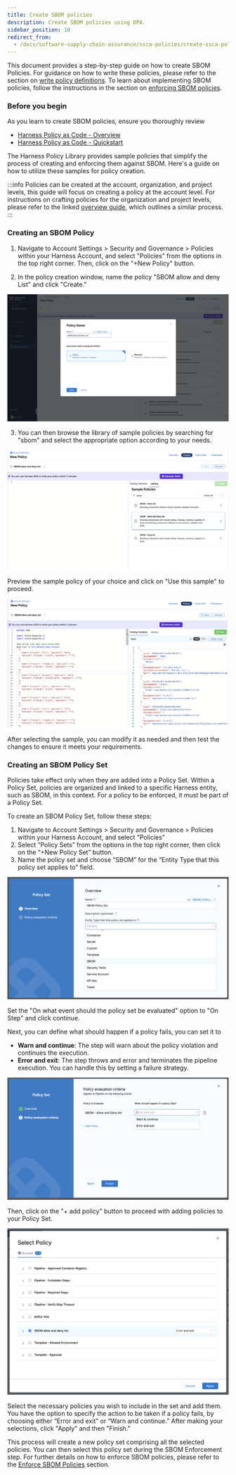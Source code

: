 ```yaml
---
title: Create SBOM policies
description: Create SBOM policies using OPA.
sidebar_position: 10
redirect_from:
  - /docs/software-supply-chain-assurance/ssca-policies/create-ssca-policies
---
```


This document provides a step-by-step guide on how to create SBOM Policies. For guidance on how to write these policies, please refer to the section on [write policy definitions](./define-sbom-policies.md). To learn about implementing SBOM policies, follow the instructions in the section on [enforcing SBOM policies](./enforce-sbom-policies.md).

<DocVideo src="https://youtu.be/u1QxLMUvrPU?si=a7w8h-NJ58n34xW0" />

### Before you begin

As you learn to create SBOM policies, ensure you thoroughly review


* [Harness Policy as Code - Overview](https://developer.harness.io/docs/platform/governance/policy-as-code/harness-governance-overview/)
* [Harness Policy as Code - Quickstart](https://developer.harness.io/docs/platform/governance/policy-as-code/harness-governance-quickstart/)

The Harness Policy Library provides sample policies that simplify the process of creating and enforcing them against SBOM. Here's a guide on how to utilize these samples for policy creation.

:::info
Policies can be created at the account, organization, and project levels, this guide will focus on creating a policy at the account level. For instructions on crafting policies for the organization and project levels, please refer to the linked [overview guide](https://developer.harness.io/docs/platform/governance/policy-as-code/harness-governance-overview/), which outlines a similar process.
:::

### Creating an SBOM Policy

1. Navigate to Account Settings > Security and Governance > Policies within your Harness Account, and select "Policies" from the options in the top right corner. Then, click on the "+New Policy" button.

2. In the policy creation window, name the policy "SBOM allow and deny List" and click "Create."

![SBOM policy create step](./static/som-policy-create.png)

3. You can then browse the library of sample policies by searching for "sbom" and select the appropriate option according to your needs.


![SBOM Sample policies]( ./static/sample-policies-sbom.png "SBOM Sample policies")


Preview the sample policy of your choice and click on "Use this sample" to proceed.




![Use this sample](./static/use-this-sample-page.png "Use this sample")


After selecting the sample, you can modify it as needed and then test the changes to ensure it meets your requirements.


### Creating an SBOM Policy Set

Policies take effect only when they are added into a Policy Set. Within a Policy Set, policies are organized and linked to a specific Harness entity, such as SBOM, in this context. For a policy to be enforced, it must be part of a Policy Set.

To create an SBOM Policy Set, follow these steps:



1. Navigate to Account Settings > Security and Governance > Policies within your Harness Account, and select "Policies"
2. Select “Policy Sets” from the options in the top right corner, then click on the “+New Policy Set” button.
3. Name the policy set and choose “SBOM” for the “Entity Type that this policy set applies to” field.


![SBOM Entity type selection](./static/SBOM-entity-type-selection.png "SBOM Entity type selection")


Set the "On what event should the policy set be evaluated" option to "On Step" and click continue.


Next, you can define what should happen if a policy fails, you can set it to 
- **Warn and continue**: The step will warn about the policy violation and continues the execution.
- **Error and exit**: The step throws and error and terminates the pipeline execution. You can handle this by setting a failure strategy.

![SBOM Policy evaluation criteria](./static/sbom-policy-criteria.png "SBOM Policy evaluation criteria")

Then, click on the "+ add policy" button to proceed with adding policies to your Policy Set.

![Policy list](./static/policy-list.png "policy list")


Select the necessary policies you wish to include in the set and add them. You have the option to specify the action to be taken if a policy fails, by choosing either “Error and exit” or “Warn and continue.” After making your selections, click "Apply" and then "Finish."

This process will create a new policy set comprising all the selected policies. You can then select this policy set during the SBOM Enforcement step. For further details on how to enforce SBOM policies, please refer to the [Enforce SBOM Policies](/docs/software-supply-chain-assurance/open-source-management/enforce-sbom-policies) section.
